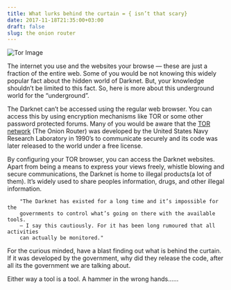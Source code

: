 ```yaml
---
title: What lurks behind the curtain = { isn’t that scary}
date: 2017-11-18T21:35:00+03:00
draft: false
slug: the onion router
---
```


![Tor Image](../images/1_0UZLMxbeiL3viwHkkxDj_g.jpeg)

The internet you use and the websites your browse — these are just a fraction of the entire web. Some of you would be not knowing this widely popular fact about the hidden world of Darknet. But, your knowledge shouldn’t be limited to this fact. So, here is more about this underground world for the “underground”.

The Darknet can’t be accessed using the regular web browser. You can access this by using encryption mechanisms like TOR or some other password protected forums.
Many of you would be aware that the [TOR network](https://www.torproject.org/projects/torbrowser.html.en) (The Onion Router) was developed by the United States Navy Research Laboratory in 1990’s to communicate securely and its code was later released to the world under a free license.

By configuring your TOR browser, you can access the Darknet websites. Apart from being a means to express your views freely, whistle blowing and secure communications, the Darknet is home to illegal products(a lot of them). It’s widely used to share peoples information, drugs, and other illegal information.

        "The Darknet has existed for a long time and it’s impossible for the
        governments to control what’s going on there with the available tools.
        — I say this cautiously. For it has been long rumoured that all activities
        can actually be monitored."

For the curious minded, have a blast finding out what is behind the curtain. If it was developed by the government, why did they release the code, after all its the government we are talking about.

Either way a tool is a tool. A hammer in the wrong hands......

